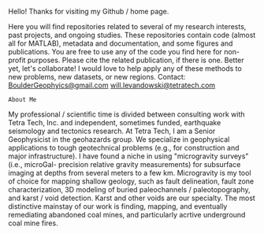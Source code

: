 Hello! Thanks for visiting my Github / home page.

Here you will find repositories related to several of my research interests, past projects, and ongoing studies. 
These repositories contain code (almost all for MATLAB), metadata and documentation, and some figures and publications.
You are free to use any of the code you find here for non-profit purposes. Please cite the related publication, if there is one.
Better yet, let's collaborate! I would love to help apply any of these methods to new problems, new datasets, or new regions.
Contact: 
BoulderGeophyics@gmail.com
will.levandowski@tetratech.com

~~~~~~~~
About Me
~~~~~~~~
My professional / scientific time is divided between consulting work with Tetra Tech, Inc. and independent, sometimes funded, 
earthquake seismology and tectonics research. 
At Tetra Tech, I am a Senior Geophysicist in the geohazards group. We specialize in geophysical applications to tough geotechnical
problems (e.g., for construction and major infrastructure). I have found a niche in using "microgravity surveys" (i.e., microGal-
precision relative gravity measurements) for subsurface imaging at depths from several meters to a few km. Microgravity is my tool
of choice for mapping shallow geology, such as fault delineation, fault zone characterization, 3D modeling of buried 
paleochannels / paleotopography, and karst / void detection. Karst and other voids are our specialty. The most distinctive mainstay
of our work is finding, mapping, and eventually remediating abandoned coal mines, and particularly acrtive underground coal mine 
fires. 
